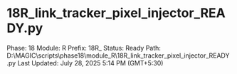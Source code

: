 # 18R_link_tracker_pixel_injector_READY.py

Phase: 18
Module: R
Prefix: 18R_
Status: Ready
Path: D:\MAGIC\scripts\phase18\module_R\18R_link_tracker_pixel_injector_READY.py
Last Updated: July 28, 2025 5:14 PM (GMT+5:30)